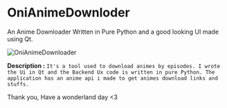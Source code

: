 # OniAnimeDownloder
An Anime Downloader Written in Pure Python and a good looking UI made using Qt.

![OniAnimeDownloader](https://cdn.discordapp.com/attachments/769558727438499870/843833538209382420/unknown.png)

**Description :**
```It's a tool used to download animes by episodes. I wrote the Ui in Qt and the Backend Ux code is written in pure Python. The application has an anime api i made to get animes download links and stuffs.```

Thank you, Have a wonderland day <3
